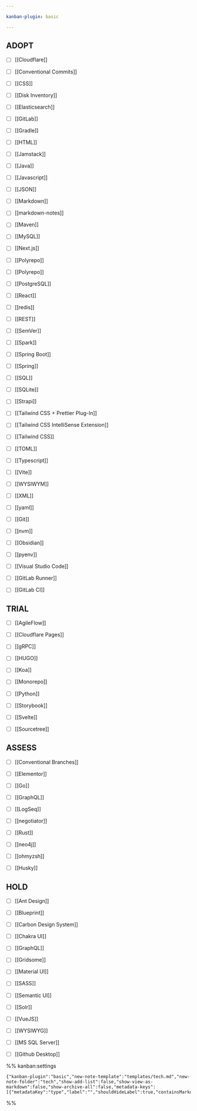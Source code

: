 ```yaml
---

kanban-plugin: basic

---
```


## ADOPT

- [ ] [[Cloudflare]]
- [ ] [[Conventional Commits]]
- [ ] [[CSS]]
- [ ] [[Disk Inventory]]
- [ ] [[Elasticsearch]]
- [ ] [[GitLab]]
- [ ] [[Gradle]]
- [ ] [[HTML]]
- [ ] [[Jamstack]]
- [ ] [[Java]]
- [ ] [[Javascript]]
- [ ] [[JSON]]
- [ ] [[Markdown]]
- [ ] [[markdown-notes]]
- [ ] [[Maven]]
- [ ] [[MySQL]]
- [ ] [[Next.js]]
- [ ] [[Polyrepo]]
- [ ] [[Polyrepo]]
- [ ] [[PostgreSQL]]
- [ ] [[React]]
- [ ] [[redis]]
- [ ] [[REST]]
- [ ] [[SemVer]]
- [ ] [[Spark]]
- [ ] [[Spring Boot]]
- [ ] [[Spring]]
- [ ] [[SQL]]
- [ ] [[SQLite]]
- [ ] [[Strapi]]
- [ ] [[Tailwind CSS + Prettier Plug-In]]
- [ ] [[Tailwind CSS IntelliSense Extension]]
- [ ] [[Tailwind CSS]]
- [ ] [[TOML]]
- [ ] [[Typescript]]
- [ ] [[Vite]]
- [ ] [[WYSIWYM]]
- [ ] [[XML]]
- [ ] [[yaml]]
- [ ] [[Git]]
- [ ] [[nvm]]
- [ ] [[Obsidian]]
- [ ] [[pyenv]]
- [ ] [[Visual Studio Code]]
- [ ] [[GitLab Runner]]
- [ ] [[GitLab CI]]


## TRIAL

- [ ] [[AgileFlow]]
- [ ] [[Cloudflare Pages]]
- [ ] [[gRPC]]
- [ ] [[HUGO]]
- [ ] [[Koa]]
- [ ] [[Monorepo]]
- [ ] [[Python]]
- [ ] [[Storybook]]
- [ ] [[Svelte]]
- [ ] [[Sourcetree]]


## ASSESS

- [ ] [[Conventional Branches]]
- [ ] [[Elementor]]
- [ ] [[Go]]
- [ ] [[GraphQL]]
- [ ] [[LogSeq]]
- [ ] [[negotiator]]
- [ ] [[Rust]]
- [ ] [[neo4j]]
- [ ] [[ohmyzsh]]
- [ ] [[Husky]]


## HOLD

- [ ] [[Ant Design]]
- [ ] [[Blueprint]]
- [ ] [[Carbon Design System]]
- [ ] [[Chakra UI]]
- [ ] [[GraphQL]]
- [ ] [[Gridsome]]
- [ ] [[Material UI]]
- [ ] [[SASS]]
- [ ] [[Semantic UI]]
- [ ] [[Solr]]
- [ ] [[VueJS]]
- [ ] [[WYSIWYG]]
- [ ] [[MS SQL Server]]
- [ ] [[Github Desktop]]




%% kanban:settings
```
{"kanban-plugin":"basic","new-note-template":"templates/tech.md","new-note-folder":"tech","show-add-list":false,"show-view-as-markdown":false,"show-archive-all":false,"metadata-keys":[{"metadataKey":"type","label":"","shouldHideLabel":true,"containsMarkdown":true}]}
```
%%